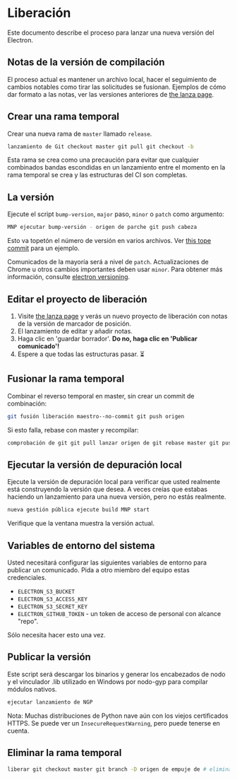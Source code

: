 # Liberación

Este documento describe el proceso para lanzar una nueva versión del Electron.

## Notas de la versión de compilación

El proceso actual es mantener un archivo local, hacer el seguimiento de cambios notables como tirar las solicitudes se fusionan. Ejemplos de cómo dar formato a las notas, ver las versiones anteriores de [the lanza page](https://github.com/electron/electron/releases).

## Crear una rama temporal

Crear una nueva rama de `master` llamado `release`.

```sh
lanzamiento de Git checkout master git pull git checkout -b
```

Esta rama se crea como una precaución para evitar que cualquier combinados bandas escondidas en un lanzamiento entre el momento en la rama temporal se crea y las estructuras del CI son completas.

## La versión

Ejecute el script `bump-version`, `major` paso, `minor` o `patch` como argumento:

```sh
MNP ejecutar bump-versión - origen de parche git push cabeza
```

Esto va topetón el número de versión en varios archivos. Ver [this tope commit](https://github.com/electron/electron/commit/78ec1b8f89b3886b856377a1756a51617bc33f5a) para un ejemplo.

Comunicados de la mayoría será a nivel de `patch`. Actualizaciones de Chrome u otros cambios importantes deben usar `minor`. Para obtener más información, consulte [electron versioning](/docs/tutorial/electron-versioning.md).

## Editar el proyecto de liberación

1. Visite [the lanza page](https://github.com/electron/electron/releases) y verás un nuevo proyecto de liberación con notas de la versión de marcador de posición.
2. El lanzamiento de editar y añadir notas.
3. Haga clic en 'guardar borrador'. **Do no, haga clic en 'Publicar comunicado'!**
4. Espere a que todas las estructuras pasar. :hourglass_flowing_sand:

## Fusionar la rama temporal

Combinar el reverso temporal en master, sin crear un commit de combinación:

```sh
git fusión liberación maestro--no-commit git push origen
```

Si esto falla, rebase con master y recompilar:

```sh
comprobación de git git pull lanzar origen de git rebase master git push cabeza
```

## Ejecutar la versión de depuración local

Ejecute la versión de depuración local para verificar que usted realmente está construyendo la versión que desea. A veces creías que estabas haciendo un lanzamiento para una nueva versión, pero no estás realmente.

```sh
nueva gestión pública ejecute build MNP start
```

Verifique que la ventana muestra la versión actual.

## Variables de entorno del sistema

Usted necesitará configurar las siguientes variables de entorno para publicar un comunicado. Pida a otro miembro del equipo estas credenciales.

- `ELECTRON_S3_BUCKET`
- `ELECTRON_S3_ACCESS_KEY`
- `ELECTRON_S3_SECRET_KEY`
- `ELECTRON_GITHUB_TOKEN` - un token de acceso de personal con alcance "repo".

Sólo necesita hacer esto una vez.

## Publicar la versión

Este script será descargar los binarios y generar los encabezados de nodo y el vinculador .lib utilizado en Windows por nodo-gyp para compilar módulos nativos.

```sh
ejecutar lanzamiento de NGP
```

Nota: Muchas distribuciones de Python nave aún con los viejos certificados HTTPS. Se puede ver un `InsecureRequestWarning`, pero puede tenerse en cuenta.

## Eliminar la rama temporal

```sh
liberar git checkout master git branch -D origen de empuje de # eliminar sucursal git: # eliminar rama remota
```